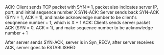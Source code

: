 ACK: Client sends TCP packet with SYN = 1, packet also indicates server IP, port, and initial sequence number X
SYN-ACK: Server sends back SYN-ACK (SYN = 1, ACK = 1), and make acknowledge number to be client's seuqnence number + 1, which is X + 1
ACK: Clients sends server packet ACK (SYN = 0, ACK = 1), and make sequence number to be acknowledge number + 1

After server sends SYN-ACK, server is in Syn_RECV, after server receives ACK, server goes to ESTABLISHED
